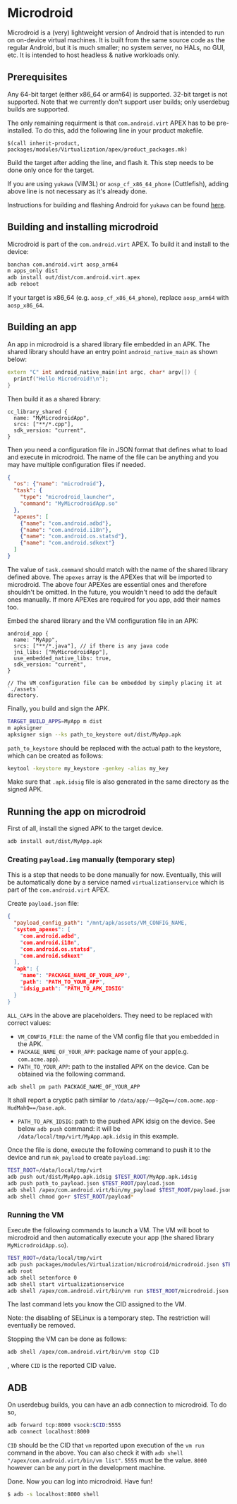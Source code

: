 # Microdroid

Microdroid is a (very) lightweight version of Android that is intended to run on
on-device virtual machines. It is built from the same source code as the regular
Android, but it is much smaller; no system server, no HALs, no GUI, etc. It is
intended to host headless & native workloads only.

## Prerequisites

Any 64-bit target (either x86\_64 or arm64) is supported. 32-bit target is not
supported. Note that we currently don't support user builds; only userdebug
builds are supported.

The only remaining requirment is that `com.android.virt` APEX has to be
pre-installed. To do this, add the following line in your product makefile.

```make
$(call inherit-product, packages/modules/Virtualization/apex/product_packages.mk)
```

Build the target after adding the line, and flash it. This step needs to be done
only once for the target.

If you are using `yukawa` (VIM3L) or `aosp_cf_x86_64_phone` (Cuttlefish), adding
above line is not necessary as it's already done.

Instructions for building and flashing Android for `yukawa` can be found
[here](../docs/getting_started/yukawa.md).

## Building and installing microdroid

Microdroid is part of the `com.android.virt` APEX. To build it and install to
the device:

```sh
banchan com.android.virt aosp_arm64
m apps_only dist
adb install out/dist/com.android.virt.apex
adb reboot
```

If your target is x86\_64 (e.g. `aosp_cf_x86_64_phone`), replace `aosp_arm64`
with `aosp_x86_64`.

## Building an app

An app in microdroid is a shared library file embedded in an APK. The shared
library should have an entry point `android_native_main` as shown below:

```C++
extern "C" int android_native_main(int argc, char* argv[]) {
  printf("Hello Microdroid!\n");
}
```

Then build it as a shared library:

```
cc_library_shared {
  name: "MyMicrodroidApp",
  srcs: ["**/*.cpp"],
  sdk_version: "current",
}
```

Then you need a configuration file in JSON format that defines what to load and
execute in microdroid. The name of the file can be anything and you may have
multiple configuration files if needed.

```json
{
  "os": {"name": "microdroid"},
  "task": {
    "type": "microdroid_launcher",
    "command": "MyMicrodroidApp.so"
  },
  "apexes": [
    {"name": "com.android.adbd"},
    {"name": "com.android.i18n"},
    {"name": "com.android.os.statsd"},
    {"name": "com.android.sdkext"}
  ]
}
```

The value of `task.command` should match with the name of the shared library
defined above. The `apexes` array is the APEXes that will be imported to
microdroid. The above four APEXes are essential ones and therefore shouldn't be
omitted. In the future, you wouldn't need to add the default ones manually. If
more APEXes are required for you app, add their names too.

Embed the shared library and the VM configuration file in an APK:

```
android_app {
  name: "MyApp",
  srcs: ["**/*.java"], // if there is any java code
  jni_libs: ["MyMicrodroidApp"],
  use_embedded_native_libs: true,
  sdk_version: "current",
}

// The VM configuration file can be embedded by simply placing it at `./assets`
directory.
```

Finally, you build and sign the APK.

```sh
TARGET_BUILD_APPS=MyApp m dist
m apksigner
apksigner sign --ks path_to_keystore out/dist/MyApp.apk
```

`path_to_keystore` should be replaced with the actual path to the keystore,
which can be created as follows:

```sh
keytool -keystore my_keystore -genkey -alias my_key
```

Make sure that `.apk.idsig` file is also generated in the same directory as the
signed APK.

## Running the app on microdroid

First of all, install the signed APK to the target device.

```sh
adb install out/dist/MyApp.apk
```

### Creating `payload.img` manually (temporary step)

This is a step that needs to be done manually for now. Eventually, this will be
automatically done by a service named `virtualizationservice` which is part of
the `com.android.virt` APEX.

Create `payload.json` file:

```json
{
  "payload_config_path": "/mnt/apk/assets/VM_CONFIG_NAME,
  "system_apexes": [
    "com.android.adbd",
    "com.android.i18n",
    "com.android.os.statsd",
    "com.android.sdkext"
  ],
  "apk": {
    "name": "PACKAGE_NAME_OF_YOUR_APP",
    "path": "PATH_TO_YOUR_APP",
    "idsig_path": "PATH_TO_APK_IDSIG"
  }
}
```

`ALL_CAP`s in the above are placeholders. They need to be replaced with correct
values:

* `VM_CONFIG_FILE`: the name of the VM config file that you embedded in the APK.
* `PACKAGE_NAME_OF_YOUR_APP`: package name of your app(e.g. `com.acme.app`).
* `PATH_TO_YOUR_APP`: path to the installed APK on the device. Can be obtained
  via the following command.

```sh
adb shell pm path PACKAGE_NAME_OF_YOUR_APP
```

It shall report a cryptic path similar to
`/data/app/~~OgZq==/com.acme.app-HudMahQ==/base.apk`.

* `PATH_TO_APK_IDSIG`: path to the pushed APK idsig on the device. See below
  `adb push` command: it will be `/data/local/tmp/virt/MyApp.apk.idsig` in this
  example.

Once the file is done, execute the following command to push it to the device
and run `mk_payload` to create `payload.img`:

```sh
TEST_ROOT=/data/local/tmp/virt
adb push out/dist/MyApp.apk.idsig $TEST_ROOT/MyApp.apk.idsig
adb push path_to_payload.json $TEST_ROOT/payload.json
adb shell /apex/com.android.virt/bin/my_payload $TEST_ROOT/payload.json $TEST_ROOT/payload.img
adb shell chmod go+r $TEST_ROOT/payload*
```

### Running the VM

Execute the following commands to launch a VM. The VM will boot to microdroid
and then automatically execute your app (the shared library
`MyMicrodroidApp.so`).

```sh
TEST_ROOT=/data/local/tmp/virt
adb push packages/modules/Virtualization/microdroid/microdroid.json $TEST_ROOT/microdroid.json
adb root
adb shell setenforce 0
adb shell start virtualizationservice
adb shell /apex/com.android.virt/bin/vm run $TEST_ROOT/microdroid.json
```

The last command lets you know the CID assigned to the VM.

Note: the disabling of SELinux is a temporary step. The restriction will
eventually be removed.

Stopping the VM can be done as follows:

```sh
adb shell /apex/com.android.virt/bin/vm stop CID
```

, where `CID` is the reported CID value.

## ADB

On userdebug builds, you can have an adb connection to microdroid. To do so,

```sh
adb forward tcp:8000 vsock:$CID:5555
adb connect localhost:8000
```

`CID` should be the CID that `vm` reported upon execution of the `vm run`
command in the above. You can also check it with `adb shell
"/apex/com.android.virt/bin/vm list"`. `5555` must be
the value. `8000` however can be any port in the development machine.

Done. Now you can log into microdroid. Have fun!

```sh
$ adb -s localhost:8000 shell
```
